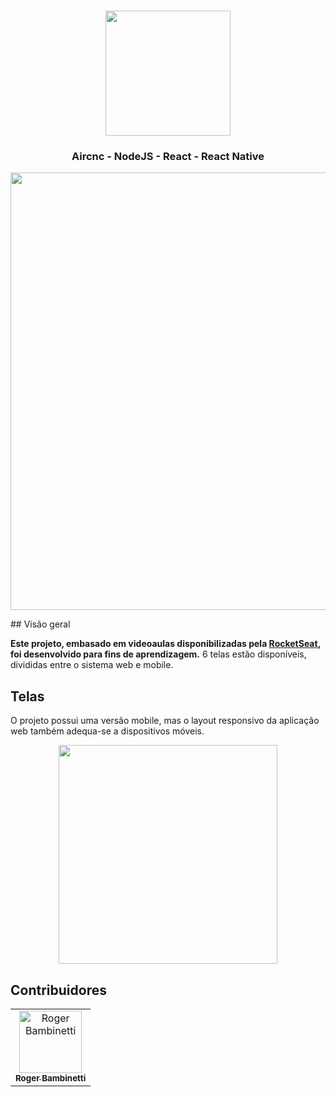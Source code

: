 
<h1 align="center">
<img
		width="200"
		src="https://github.com/RogerBambinetti/aircnc-nodejs-react-react-native/blob/master/preview/logo.png">
</h1>
<h3 align="center">
	Aircnc - NodeJS - React - React Native
</h3>

<p align="center">
<img
		width="700"
		src="https://github.com/RogerBambinetti/aircnc-nodejs-react-react-native/blob/master/preview/Screenshot0.png">	
</p>
## Visão geral

**Este projeto, embasado em videoaulas disponibilizadas pela [RocketSeat](https://github.com/Rocketseat), foi desenvolvido para fins de aprendizagem.** 6 telas estão disponíveis, divididas entre o sistema web e mobile.


## Telas

O projeto possui uma versão mobile, mas o layout responsivo da aplicação web também adequa-se a dispositivos móveis.

<p align="center">
<img
		width="350"
		src="https://github.com/RogerBambinetti/aircnc-nodejs-react-react-native/blob/master/preview/Screenshot1.png">
</p>

## Contribuidores

<table>
  <tr>
<td align="center"><a href="https://github.com/RogerBambinetti"><img src="https://avatars0.githubusercontent.com/u/50684839?s=460&v=4" width="100px;" alt="Roger Bambinetti"/><br /><sub><b>Roger Bambinetti</b></sub></a></td>
  </tr>
</table>
